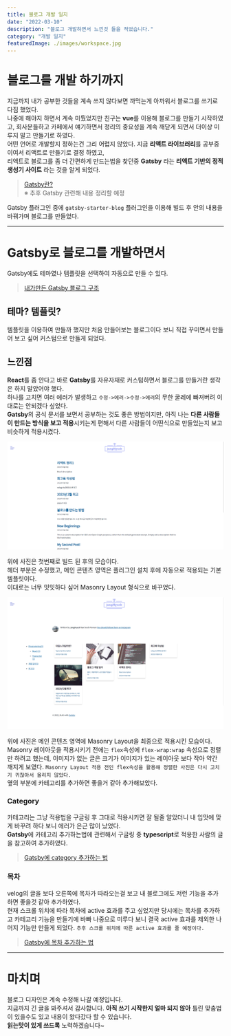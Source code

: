 ```yaml
---
title: 블로그 개발 일지
date: "2022-03-10"
description: "블로그 개발하면서 느낀것 들을 적었습니다."
category: "개발 일지"
featuredImage: ./images/workspace.jpg
---
```


# 블로그를 개발 하기까지

지금까지 내가 공부한 것들을 계속 쓰지 않다보면 까먹는게 아까워서 블로그를 쓰기로 다짐 했었다.  
나중에 해야지 하면서 계속 미뤘었지만 친구는 **vue**를 이용해 블로그를 만들기 시작하였고, 회사분들하고 카페에서 얘기하면서
정리의 중요성을 계속 깨닫게 되면서 더이상 미루지 말고 만들기로 하였다.  
어떤 언어로 개발할지 정하는건 그리 어렵지 않았다. 지금 **리액트 라이브러리**를 공부중이여서 리액트로 만들기로 결정 하였고,  
리액트로 블로그를 좀 더 간편하게 만드는법을 찾던중 **Gatsby** 라는 **리액트 기반의 정적 생성기 사이트** 라는 것을 알게 되었다.  

> [Gatsby란?](/Programming-language/Javascript/Gatsby/Gatsby란/) \
> ※ 추후 Gatsby 관련해 내용 정리할 예정

Gatsby 플러그인 중에 `gatsby-starter-blog` 플러그인을 이용해 빌드 후 안의 내용을 바꿔가며 블로그를 만들었다.  

---

# Gatsby로 블로그를 개발하면서

Gatsby에도 테마였나 템플릿을 선택하여 자동으로 만들 수 있다.

> [내가만든 Gatsby 블로그 구조](https://naver.com)

## 테마? 템플릿?

템플릿을 이용하여 만들까 했지만 처음 만들어보는 블로그이다 보니 직접 꾸미면서 만들어 보고 싶어 커스텀으로 만들게 되었다.

## 느낀점

**React**를 좀 안다고 바로 **Gatsby**를 자유자재로 커스텀하면서 블로그를 만들거란 생각은 하지 말았어야 했다.  
하나를 고치면 여러 에러가 발생하고 `수정->에러->수정->에러`의 무한 굴레에 빠져버려 이대로는 안되겠다 싶었다.  
**Gatsby**의 공식 문서를 보면서 공부하는 것도 좋은 방법이지만, 아직 나는 **다른 사람들이 만드는 방식을 보고 적용**시키는게 편해서
다른 사람들이 어떤식으로 만들었는지 보고 비슷하게 적용시켰다.  

![첫번째 완성 이미지](./images/firstCompleteBlogPage.png)

위에 사진은 첫번째로 빌드 된 후의 모습이다.  
헤더 부분은 수정했고, 메인 콘텐츠 영역은 플러그인 설치 후에 자동으로 적용되는 기본 템플릿이다.  
이대로는 너무 밋밋하다 싶어 Masonry Layout 형식으로 바꾸었다.

![두번째 완성 이미지](./images/secondMainPage_MasonryLayout.png)

위에 사진은 메인 콘텐츠 영역에 Masonry Layout을 최종으로 적용시킨 모습이다.   
Masonry 레이아웃을 적용시키기 전에는 `flex`속성에 `flex-wrap:wrap` 속성으로 정렬만 하려고 했는데, 이미지가 없는 글은
크기가 이미지가 있는 레이아웃 보다 작아 약간 깨지게 보였다.
`Masonry Layout 적용 전인 flex속성을 활용해 정렬한 사진은 다시 고치기 귀찮아서 올리지 않았다.`  
옆의 부분에 카테고리를 추가하면 좋을거 같아 추가해보았다.

### Category

카테고리는 그냥 적용법을 구글링 후 그대로 적용시키면 잘 될줄 알았더니 내 입맛에 맞게 바꾸려 하다 보니 에러가 은근 많이 났었다.  
**Gatsby**에 카테고리 추가하는법에 관련해서 구글링 중 **typescript**로 적용한 사람의 글을 참고하여 추가하였다.  

> [Gatsby에 category 추가하는 법](https://naver.com)

### 목차

velog의 글을 보다 오른쪽에 목차가 따라오는걸 보고 내 블로그에도 저런 기능을 추가하면 좋을것 같아 추가하였다.  
현재 스크롤 위치에 따라 목차에 active 효과를 주고 싶었지만 당시에는 목차를 추가하고 카테고리 기능을 만들기에 바빠
나중으로 미루다 보니 결국 active 효과를 제외한 나머지 기능만 만들게 되었다. `추후 스크롤 위치에 따른 active 효과를 줄 예정이다.`  

> [Gatsby에 목차 추가하는 법](https://naver.com)

---

# 마치며

블로그 디자인은 계속 수정해 나갈 예정입니다.  
지금까지 긴 글을 봐주셔서 감사합니다. **아직 쓰기 시작한지 얼마 되지 않아** 틀린 맞춤법이 있을수도 있고 내용이 왔다갔다 할 수 있습니다.  
**읽는맛이 있게 쓰드록** 노력하겠습니다~











